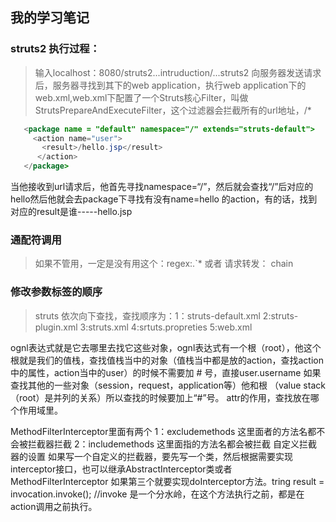 ## 我的学习笔记

### struts2 执行过程：

   >输入localhost：8080/struts2...intruduction/...struts2 向服务器发送请求后，服务器寻找到其下的web application，执行web application下的
web.xml,web.xml下配置了一个Struts核心Filter，叫做StrutsPrepareAndExecuteFilter，这个过滤器会拦截所有的url地址，/*

``` java
   <package name = "default" namespace="/" extends="struts-default">
     <action name="user">
       <result>/hello.jsp</result>
      </action>
   </package>
```

   当他接收到url请求后，他首先寻找namespace=“/”，然后就会查找“/”后对应的hello然后他就会去package下寻找有没有name=hello 的action，有的话，找到对应的result是谁-----hello.jsp
### 通配符调用
   >如果不管用，一定是没有用这个：<global-allowed-methods>regex:.\`*</global-allowed-methods> 或者<allowd-methods>
请求转发： chain

### 修改参数标签的顺序
   >struts 依次向下查找，查找顺序为：1：struts-default.xml   2:struts-plugin.xml   3:struts.xml   4:srtuts.propreties
5:web.xml

ognl表达式就是它去哪里去找它这些对象，ognl表达式有一个根（root），他这个根就是我们的值栈，查找值栈当中的对象（值栈当中都是放的action，查找action中的属性，action当中的user）的时候不需要加 # 号，直接user.username
如果查找其他的一些对象（session，request，application等）他和根 （value stack（root）是并列的关系）所以查找的时候要加上“#”号。
attr的作用，查找放在哪个作用域里。

MethodFilterInterceptor里面有两个
1：excludemethods  这里面者的方法名都不会被拦截器拦截
2：includemethods  这里面指的方法名都会被拦截
自定义拦截器的设置
如果写一个自定义的拦截器，要先写一个类，然后根据需要实现interceptor接口，也可以继承AbstractInterceptor类或者MethodFilterInterceptor
如果第三个就要实现doInterceptor方法。tring result = invocation.invoke();  //invoke 是一个分水岭，在这个方法执行之前，都是在action调用之前执行。




































